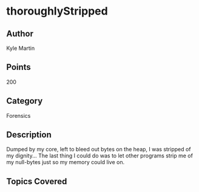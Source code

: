 # thoroughlyStripped
## Author
Kyle Martin
## Points
200
## Category
Forensics
## Description
Dumped by my core, left to bleed out bytes on the heap, I was stripped of my dignity... The last thing I could do was to let other programs strip me of my null-bytes just so my memory could live on.
## Topics Covered

